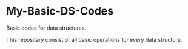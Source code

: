 # My-Basic-DS-Codes
Basic codes for data structures.

This repositary consist of  all basic operations for every data structure.
